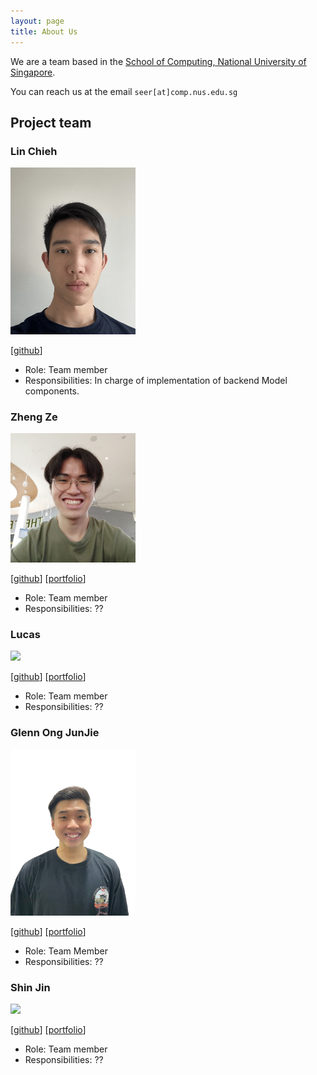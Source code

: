 ```yaml
---
layout: page
title: About Us
---
```


We are a team based in the [School of Computing, National University of Singapore](http://www.comp.nus.edu.sg).

You can reach us at the email `seer[at]comp.nus.edu.sg`

## Project team

### Lin Chieh

<img src="images/euph00.png" width="200px">

[[github](https://github.com/euph00)]

* Role: Team member
* Responsibilities: In charge of implementation of backend Model components.

### Zheng Ze

<img src="images/pzhengze.png" width="200px">

[[github](http://github.com/pzhengze)]
[[portfolio](team/pzhengze.md)]

* Role: Team member
* Responsibilities: ??

### Lucas

<img src="images/lukkesreysandeur.png" width="200px">

[[github](http://github.com/lukkesreysandeur)]
[[portfolio](team/lukkesreysandeur.md)]

* Role: Team member
* Responsibilities: ??

### Glenn Ong JunJie

<img src="images/glennongjunjie.png" width="200px">

[[github](https://github.com/GlennOngJunJie)]
[[portfolio](team/glennongjunjie.md)]

* Role: Team Member
* Responsibilities: ??

### Shin Jin

<img src="Desktop/NUS/Y2S2/CS2103T/tp/docs/images/jinnieshin.png" width="200px">

[[github](http://github.com/jinnieshin)]
[[portfolio](team/jinnieshin.md)]

* Role: Team member
* Responsibilities: ??

